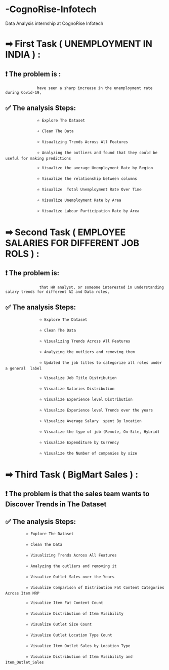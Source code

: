 # -CognoRise-Infotech
Data Analysis internship at CognoRise Infotech


# ➡  First Task  ( UNEMPLOYMENT IN INDIA ) :

##         ❗  The problem is :
                  have seen a sharp increase in the unemployment rate during Covid-19, 

 ##        ✅  The analysis  Steps: 

                  ⭐ Explore The Dataset

                  ⭐ Clean The Data

                  ⭐ Visualizing Trends Across All Features

                  ⭐ Analyzing the outliers and found that they could be useful for making predictions

                  ⭐ Visualize the average Unemployment Rate by Region

                  ⭐ Visualize the relationship between columns

                  ⭐ Visualize  Total Unemployment Rate Over Time

                  ⭐ Visualize Unemployment Rate by Area

                  ⭐ Visualize Labour Participation Rate by Area







# ➡ Second Task ( EMPLOYEE SALARIES FOR DIFFERENT JOB ROLS ) :

##           ❗ The problem is:   
                   that HR analyst, or someone interested in understanding salary trends for different AI and Data roles,



 ##          ✅ The analysis Steps: 

                   ⭐ Explore The Dataset
                  
                   ⭐ Clean The Data
                  
                   ⭐ Visualizing Trends Across All Features 
                  
                   ⭐ Analyzing the outliers and removing them
                  
                   ⭐ Updated the job titles to categorize all roles under a general  label
                  
                   ⭐ Visualize Job Title Distribution
                  
                   ⭐ Visualize Salaries Distribution
                  
                   ⭐ Visualize Experience level Distribution
                  
                   ⭐ Visualize Experience level Trends over the years
                  
                   ⭐ Visualize Average Salary  spent By location
                  
                   ⭐ Visualize the type of job (Remote, On-Site, Hybrid)
                  
                   ⭐ Visualize Expenditure by Currency
                  
                   ⭐ Visualize the Number of companies by size


# ➡ Third Task ( BigMart Sales ) :

##   ❗ The problem is that the sales team wants to Discover Trends in The Dataset



##  ✅ The analysis Steps: 

             ⭐ Explore The Dataset
            
             ⭐ Clean The Data
            
             ⭐ Visualizing Trends Across All Features
            
             ⭐ Analyzing the outliers and removing it 
            
             ⭐ Visualize Outlet Sales over the Years
            
             ⭐ Visualize Comparison of Distribution Fat Content Categories Across Item MRP
            
             ⭐ Visualize Item Fat Content Count
            
             ⭐ Visualize Distribution of Item Visibility
            
             ⭐ Visualize Outlet Size Count
            
             ⭐ Visualize Outlet Location Type Count
            
             ⭐ Visualize Item Outlet Sales by Location Type
            
             ⭐ Visualize Distribution of Item Visibility and Item_Outlet_Sales
                               
                  
                  
                                    
                  
